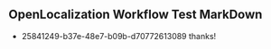 ## OpenLocalization Workflow Test MarkDown
* 25841249-b37e-48e7-b09b-d70772613089 thanks!

<!--HONumber=Sep16_HO1-->


